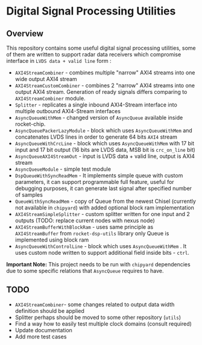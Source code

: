
Digital Signal Processing Utilities
=======================================================

## Overview

This repository contains some useful digital signal processing utilities, some of them are written to support radar data receivers which compromise interface in  `LVDS data + valid line` form :

* `AXI4StreamCombiner` - combines multiple "narrow" AXI4 streams into one wide output AXI4 stream
* `AXI4StreamCustomCombiner` - combines 2 "narrow" AXI4 streams into one output AXI4 stream. Generation of ready signals differs comparing to `AXI4StreamCombiner` module.
* `Splitter` - replicates a single inbound AXI4-Stream interface into multiple outbound AXI4-Stream interfaces
* `AsyncQueueWithMem` - changed version of `AsyncQueue` available inside rocket-chip.
* `AsyncQueuePackerLazyModule` - block which uses `AsyncQueueWithMem` and concatenates LVDS lines in order to generate 64 bits `AXI4` stream
* `AsyncQueueWithCrcLine` - block which uses `AsyncQueueWithMem` with 17 bit input and 17 bit output (16 bits are LVDS data, MSB bit is `crc_on_line` bit)
* `AsyncQueueAXI4StreamOut` - input is LVDS data + valid line, output is AXI4 stream
* `AsyncQueueModule` - simple test module
* `DspQueueWithSyncReadMem` - It implements simple queue with custom parameters, it can support programmable full feature, useful for debugging purposes, it can generate last signal after specified number of samples
* `QueueWithSyncReadMem` - copy of Queue from the newest Chisel (currently not available in `chipyard`) with added optional block ram implementation
* `AXI4StreamSimpleSplitter` - custom splitter written for one input and 2 outputs (TODO: replace current nodes with nexus node)
* `AXI4StreamBufferWithBlockRam` - uses same principle as `AXI4StreamBuffer` from `rocket-dsp-utils` library only Queue is implemented using block ram
* `AsyncQueueWithControlLine` - block which uses `AsyncQueueWithMem` .  It uses custom node written to support additional field inside bits - `ctrl`.

**Important Note:**
This project needs to be run with `chipyard` dependencies due to some specific relations that `AsyncQueue` requires to have.

## TODO

* `AXI4StreamCombiner`- some changes related to output data width definition should be applied
* Splitter perhaps should be moved to some other repository (`utils`)
* Find a way how to easily test multiple clock domains (consult required)
* Update documentation
* Add more test cases
